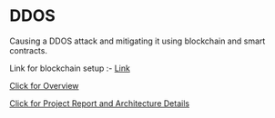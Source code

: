 # DDOS
Causing a DDOS attack and mitigating it using blockchain and smart contracts.


Link for blockchain setup :- [Link](https://medium.com/@mvmurthy/full-stack-hello-world-voting-ethereum-dapp-tutorial-part-1-40d2d0d807c2)


[Click for Overview](https://drive.google.com/open?id=1z7MSFlwX-DLBUzCc-cJa3edAkwlvHaG0)

[Click for Project Report and Architecture Details](https://drive.google.com/open?id=1luNLQO4xtdXQZpmktjMA0aJPXcXwRhjJ)
